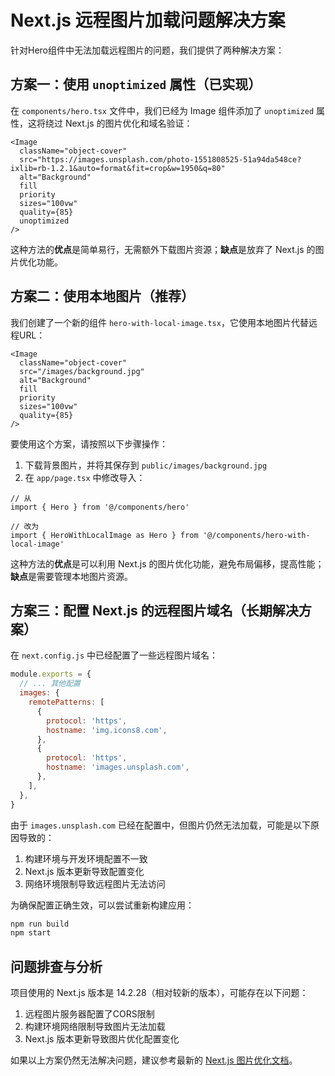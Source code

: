 # Next.js 远程图片加载问题解决方案

针对Hero组件中无法加载远程图片的问题，我们提供了两种解决方案：

## 方案一：使用 `unoptimized` 属性（已实现）

在 `components/hero.tsx` 文件中，我们已经为 Image 组件添加了 `unoptimized` 属性，这将绕过 Next.js 的图片优化和域名验证：

```tsx
<Image
  className="object-cover"
  src="https://images.unsplash.com/photo-1551808525-51a94da548ce?ixlib=rb-1.2.1&auto=format&fit=crop&w=1950&q=80"
  alt="Background"
  fill
  priority
  sizes="100vw"
  quality={85}
  unoptimized
/>
```

这种方法的**优点**是简单易行，无需额外下载图片资源；**缺点**是放弃了 Next.js 的图片优化功能。

## 方案二：使用本地图片（推荐）

我们创建了一个新的组件 `hero-with-local-image.tsx`，它使用本地图片代替远程URL：

```tsx
<Image
  className="object-cover"
  src="/images/background.jpg"
  alt="Background"
  fill
  priority
  sizes="100vw"
  quality={85}
/>
```

要使用这个方案，请按照以下步骤操作：

1. 下载背景图片，并将其保存到 `public/images/background.jpg`
2. 在 `app/page.tsx` 中修改导入：

```tsx
// 从 
import { Hero } from '@/components/hero'

// 改为
import { HeroWithLocalImage as Hero } from '@/components/hero-with-local-image'
```

这种方法的**优点**是可以利用 Next.js 的图片优化功能，避免布局偏移，提高性能；**缺点**是需要管理本地图片资源。

## 方案三：配置 Next.js 的远程图片域名（长期解决方案）

在 `next.config.js` 中已经配置了一些远程图片域名：

```js
module.exports = {
  // ... 其他配置
  images: {
    remotePatterns: [
      {
        protocol: 'https',
        hostname: 'img.icons8.com',
      },
      {
        protocol: 'https',
        hostname: 'images.unsplash.com',
      },
    ],
  },
}
```

由于 `images.unsplash.com` 已经在配置中，但图片仍然无法加载，可能是以下原因导致的：

1. 构建环境与开发环境配置不一致
2. Next.js 版本更新导致配置变化
3. 网络环境限制导致远程图片无法访问

为确保配置正确生效，可以尝试重新构建应用：

```bash
npm run build
npm start
```

## 问题排查与分析

项目使用的 Next.js 版本是 14.2.28（相对较新的版本），可能存在以下问题：

1. 远程图片服务器配置了CORS限制
2. 构建环境网络限制导致图片无法加载
3. Next.js 版本更新导致图片优化配置变化

如果以上方案仍然无法解决问题，建议参考最新的 [Next.js 图片优化文档](https://nextjs.org/docs/basic-features/image-optimization)。 